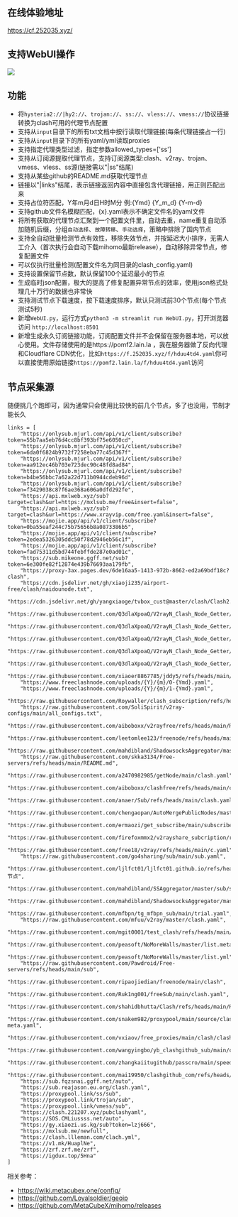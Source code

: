 ## 在线体验地址

https://cf.252035.xyz/  

## 支持WebUI操作
![](https://raw.githubusercontent.com/fish2018/lib/refs/heads/main/%E6%95%99%E7%A8%8B/clashForge.gif)  


## 功能
- 将`hysteria2://|hy2://`、`trojan://`、`ss://`、`vless://`、`vmess://`协议链接转换为clash可用的代理节点配置
- 支持从`input`目录下的所有txt文档中按行读取代理链接(每条代理链接占一行)
- 支持从`input`目录下的所有yaml/yml读取proxies  
- 支持指定代理类型过滤，指定参数allowed_types=['ss']
- 支持从订阅源提取代理节点，支持订阅源类型:clash、v2ray、trojan、vmess、vless、ss源(链接需以"|ss"结尾)
- 支持从某些github的README.md获取代理节点
- 链接以"|links"结尾，表示链接返回内容中直接包含代理链接，用正则匹配出来
- 支持占位符匹配，Y年m月d日H时M分 例:{Ymd} {Y_m_d} {Y-m-d}
- 支持github文件名模糊匹配，{x}.yaml表示不确定文件名的yaml文件
- 将所有获取的代理节点汇聚到一个配置文件里，自动去重，name重复自动添加随机后缀，分组`自动选择`、`故障转移`、`手动选择`，策略中排除了国内节点    
- 支持全自动批量检测节点有效性，移除失效节点，并按延迟大小排序，无需人工介入（首次执行会自动下载mihomo最新release），自动移除异常节点，修复配置文件
- 可以仅执行批量检测(配置文件名为同目录的clash_config.yaml)
- 支持设置保留节点数，默认保留100个延迟最小的节点
- 生成临时json配置，极大的提高了修复配置异常节点的效率，使用json格式处理几十万行的数据也非常快
- 支持测试节点下载速度，按下载速度排序，默认只测试前30个节点(每个节点测试5秒)
- 新增`WebUI.py`，运行方式`python3 -m streamlit run WebUI.py`，打开浏览器访问 `http://localhost:8501`
- 新增生成永久订阅链接功能，订阅配置文件并不会保留在服务器本地，可以放心使用。文件存储使用的是https://pomf2.lain.la ，我在服务器做了反向代理和Cloudflare CDN优化，比如`https://f.252035.xyz/f/hduu4td4.yaml`你可以直接使用原始链接`https://pomf2.lain.la/f/hduu4td4.yaml`访问

## 节点采集源

随便挑几个跑即可，因为通常只会使用比较快的前几个节点，多了也没用，节制才能长久

```
links = [
    "https://onlysub.mjurl.com/api/v1/client/subscribe?token=55b7aa5eb76d4cc8bf393bf75e6050cd",
    "https://onlysub.mjurl.com/api/v1/client/subscribe?token=6da0f6824b9732f7258eba77c45d367f",
    "https://onlysub.mjurl.com/api/v1/client/subscribe?token=aa912ec46b703e723dec90c48fd8ad84",
    "https://onlysub.mjurl.com/api/v1/client/subscribe?token=b4be56bbc7a62a22d711b0944cdeb96d",
    "https://onlysub.mjurl.com/api/v1/client/subscribe?token=f3429038c87f6ae368a606a0dfd292fe",
    "https://api.mxlweb.xyz/sub?target=clash&url=https://mxlsub.me/free&insert=false",
    "https://api.mxlweb.xyz/sub?target=clash&url=https://www.xrayvip.com/free.yaml&insert=false",
    "https://mojie.app/api/v1/client/subscribe?token=0ba55eaf244c75b75656b8a0873386b5",
    "https://mojie.app/api/v1/client/subscribe?token=2edea5326305ddc50f78d2946eb56c1f",
    "https://mojie.app/api/v1/client/subscribe?token=fad75311d5bd744febffde287e0ad01c",
    "https://sub.mikeone.ggff.net/sub?token=6e300fe82f12874e439b76693aa179fb",
    "https://proxy-3ax.pages.dev/6de16aa5-1413-972b-8662-ed2a69bdf18c?clash",
    "https://cdn.jsdelivr.net/gh/xiaoji235/airport-free/clash/naidounode.txt",
    "https://cdn.jsdelivr.net/gh/yangxiaoge/tvbox_cust@master/clash/Clash2.yml",
    "https://raw.githubusercontent.com/Q3dlaXpoaQ/V2rayN_Clash_Node_Getter/refs/heads/main/APIs/sc0.yaml",
    "https://raw.githubusercontent.com/Q3dlaXpoaQ/V2rayN_Clash_Node_Getter/refs/heads/main/APIs/sc1.yaml",
    "https://raw.githubusercontent.com/Q3dlaXpoaQ/V2rayN_Clash_Node_Getter/refs/heads/main/APIs/sc2.yaml",
    "https://raw.githubusercontent.com/Q3dlaXpoaQ/V2rayN_Clash_Node_Getter/refs/heads/main/APIs/sc3.yaml",
    "https://raw.githubusercontent.com/Q3dlaXpoaQ/V2rayN_Clash_Node_Getter/refs/heads/main/APIs/sc4.yaml",
    "https://raw.githubusercontent.com/xiaoer8867785/jddy5/refs/heads/main/data/{Y_m_d}/{x}.yaml",
    "https://www.freeclashnode.com/uploads/{Y}/{m}/0-{Ymd}.yaml",
    "https://www.freeclashnode.com/uploads/{Y}/{m}/1-{Ymd}.yaml",
    "https://raw.githubusercontent.com/Roywaller/clash_subscription/refs/heads/main/clash_subscription.txt",
    "https://raw.githubusercontent.com/SoliSpirit/v2ray-configs/main/all_configs.txt",
    "https://raw.githubusercontent.com/aiboboxx/v2rayfree/refs/heads/main/README.md",
    "https://raw.githubusercontent.com/leetomlee123/freenode/refs/heads/main/README.md",
    "https://raw.githubusercontent.com/mahdibland/ShadowsocksAggregator/master/LogInfo.txt",
    "https://raw.githubusercontent.com/skka3134/Free-servers/refs/heads/main/README.md",
    "https://raw.githubusercontent.com/a2470982985/getNode/main/clash.yaml",
    "https://raw.githubusercontent.com/aiboboxx/clashfree/refs/heads/main/clash.yml",
    "https://raw.githubusercontent.com/anaer/Sub/refs/heads/main/clash.yaml",
    "https://raw.githubusercontent.com/chengaopan/AutoMergePublicNodes/master/list.yml",
    "https://raw.githubusercontent.com/ermaozi/get_subscribe/main/subscribe/clash.yml",
    "https://raw.githubusercontent.com/firefoxmmx2/v2rayshare_subcription/refs/heads/main/subscription/clash_sub.yaml",
    "https://raw.githubusercontent.com/free18/v2ray/refs/heads/main/c.yaml",
    "https://raw.githubusercontent.com/go4sharing/sub/main/sub.yaml",
    "https://raw.githubusercontent.com/ljlfct01/ljlfct01.github.io/refs/heads/main/节点",
    "https://raw.githubusercontent.com/mahdibland/SSAggregator/master/sub/sub_merge_yaml.yml",
    "https://raw.githubusercontent.com/mahdibland/ShadowsocksAggregator/master/Eternity.yml",
    "https://raw.githubusercontent.com/mfbpn/tg_mfbpn_sub/main/trial.yaml",
    "https://raw.githubusercontent.com/mfuu/v2ray/master/clash.yaml",
    "https://raw.githubusercontent.com/mgit0001/test_clash/refs/heads/main/heima.txt",
    "https://raw.githubusercontent.com/peasoft/NoMoreWalls/master/list.meta.yml",
    "https://raw.githubusercontent.com/peasoft/NoMoreWalls/master/list.yml",
    "https://raw.githubusercontent.com/Pawdroid/Free-servers/refs/heads/main/sub",
    "https://raw.githubusercontent.com/ripaojiedian/freenode/main/clash",
    "https://raw.githubusercontent.com/Ruk1ng001/freeSub/main/clash.yaml",
    "https://raw.githubusercontent.com/shahidbhutta/Clash/refs/heads/main/Router",
    "https://raw.githubusercontent.com/snakem982/proxypool/main/source/clash-meta.yaml",
    "https://raw.githubusercontent.com/vxiaov/free_proxies/main/clash/clash.provider.yaml",
    "https://raw.githubusercontent.com/wangyingbo/yb_clashgithub_sub/main/clash_sub.yml",
    "https://raw.githubusercontent.com/zhangkaiitugithub/passcro/main/speednodes.yaml",
    "https://raw.githubusercontent.com/mai19950/clashgithub_com/refs/heads/main/site",
    "https://sub.fqzsnai.ggff.net/auto",
    "https://sub.reajason.eu.org/clash.yaml",
    "https://proxypool.link/ss/sub",
    "https://proxypool.link/trojan/sub",
    "https://proxypool.link/vmess/sub",
    "https://clash.221207.xyz/pubclashyaml",
    "https://SOS.CMLiussss.net/auto",
    "https://gy.xiaozi.us.kg/sub?token=lzj666",
    "https://mxlsub.me/newfull",
    "https://clash.llleman.com/clach.yml",
    "https://v1.mk/HuaplNe",
    "https://zrf.zrf.me/zrf",
    "https://igdux.top/5Hna"
]
```

相关参考：
- https://wiki.metacubex.one/config/  
- https://github.com/Loyalsoldier/geoip  
- https://github.com/MetaCubeX/mihomo/releases  
